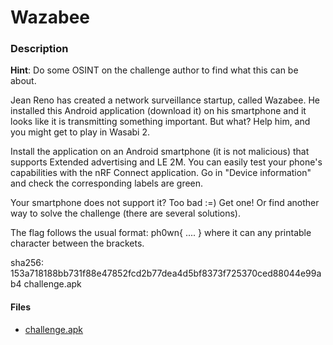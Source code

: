 # Wazabee

### Description
__Hint__: Do some OSINT on the challenge author to find what this can be about.

Jean Reno has created a network surveillance startup, called Wazabee. He installed this Android application (download it) on his smartphone and it looks like it is transmitting something important. But what? Help him, and you might get to play in Wasabi 2.

Install the application on an Android smartphone (it is not malicious) that supports Extended advertising and LE 2M. You can easily test your phone's capabilities with the nRF Connect application. Go in "Device information" and check the corresponding labels are green.

Your smartphone does not support it? Too bad :=) Get one! Or find another way to solve the challenge (there are several solutions).

The flag follows the usual format: ph0wn{ .... } where it can any printable character between the brackets.

sha256:
153a718188bb731f88e47852fcd2b77dea4d5bf8373f725370ced88044e99ab4 challenge.apk

#### Files
- [challenge.apk](./files/challenge.apk)